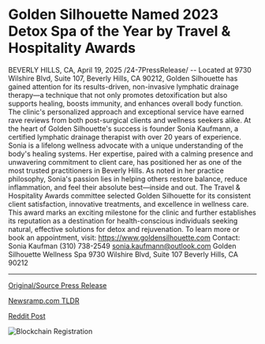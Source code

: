# Golden Silhouette Named 2023 Detox Spa of the Year by Travel & Hospitality Awards

BEVERLY HILLS, CA, April 19, 2025 /24-7PressRelease/ -- Located at 9730 Wilshire Blvd, Suite 107, Beverly Hills, CA 90212, Golden Silhouette has gained attention for its results-driven, non-invasive lymphatic drainage therapy—a technique that not only promotes detoxification but also supports healing, boosts immunity, and enhances overall body function. The clinic's personalized approach and exceptional service have earned rave reviews from both post-surgical clients and wellness seekers alike.  At the heart of Golden Silhouette's success is founder Sonia Kaufmann, a certified lymphatic drainage therapist with over 20 years of experience. Sonia is a lifelong wellness advocate with a unique understanding of the body's healing systems. Her expertise, paired with a calming presence and unwavering commitment to client care, has positioned her as one of the most trusted practitioners in Beverly Hills. As noted in her practice philosophy, Sonia's passion lies in helping others restore balance, reduce inflammation, and feel their absolute best—inside and out.  The Travel & Hospitality Awards committee selected Golden Silhouette for its consistent client satisfaction, innovative treatments, and excellence in wellness care. This award marks an exciting milestone for the clinic and further establishes its reputation as a destination for health-conscious individuals seeking natural, effective solutions for detox and rejuvenation.  To learn more or book an appointment, visit: https://www.goldensilhouette.com  Contact: Sonia Kaufman (310) 738-2549 sonia.kaufmann@outlook.com  Golden Silhouette Wellness Spa 9730 Wilshire Blvd, Suite 107 Beverly Hills, CA 90212 

---

[Original/Source Press Release](https://www.24-7pressrelease.com/press-release/521998/golden-silhouette-named-2023-detox-spa-of-the-year-by-travel-hospitality-awards)
                    

[Newsramp.com TLDR](https://newsramp.com/curated-news/golden-silhouette-wellness-spa-awarded-for-innovative-lymphatic-drainage-therapy-in-beverly-hills/2824eed25dfed4933d9d11b4866c99ea) 

 



[Reddit Post](https://www.reddit.com/r/AwardsAndRecognition/comments/1k7avnr/golden_silhouette_wellness_spa_awarded_for/) 



![Blockchain Registration](https://cdn.newsramp.app/24-7PressRelease/qrcode/254/25/jinxdlZZ.webp)